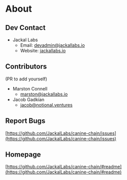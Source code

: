 # About

## Dev Contact
+ Jackal Labs
    + Email: [devadmin@jackallabs.io](mailto:devadmin@jackallabs.io)
    + Website: [jackallabs.io](https://jackallabs.io)
## Contributors
(PR to add yourself)
+ Marston Connell
    + [marston@jackallabs.io](mailto:marston@jackallabs.io)
+ Jacob Gadkian
    + [jacob@notional.ventures](twitter.com/gadikian)

## Report Bugs
[https://github.com/JackalLabs/canine-chain/issues](https://github.com/JackalLabs/canine-chain/issues)

## Homepage
[https://github.com/JackalLabs/canine-chain/#readme](https://github.com/JackalLabs/canine-chain/#readme)